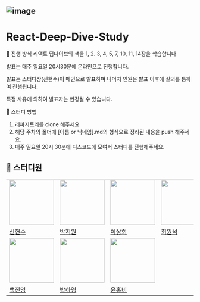 ## ![image](https://github.com/Front-End-Book-Study/Modern-React-Deep-Dive/assets/51049245/15424391-49c1-4747-b72d-523cf27472bb)

# React-Deep-Dive-Study

🎯 진행 방식
리액트 딥다이브의 책을 1, 2. 3, 4, 5, 7, 10, 11, 14장을 학습합니다

발표는 매주 일요일 20시30분에 온라인으로 진행합니다.

발표는 스터디장(신현수)이 메인으로 발표하며 나머지 인원은 발표 이후에 질의를 통하여 진행됩니다.

특정 사유에 의하여 발표자는 변경될 수 있습니다.

📌 스터디 방법

1. 레파지토리를 clone 해주세요
2. 해당 주차의 폴더에 [이름 or 닉네임].md의 형식으로 정리된 내용을 push 해주세요.
3. 매주 일요일 20시 30분에 디스코드에 모여서 스터디를 진행해주세요.

## 👥 스터디원

<table>
  <tr>
    <td>
      <img src="https://avatars.githubusercontent.com/u/58941022?v=4" width="120px" height="120px"/>
    </td>
    <td>
      <img src="https://avatars.githubusercontent.com/u/124491335?v=4" width="120px" height="120px"/>
    </td>
    <td>
      <img src="https://avatars.githubusercontent.com/u/80993302?v=4" width="120px" height="120px"/>
    </td>
     <td>
      <img src="https://avatars.githubusercontent.com/u/124907958?v=4" width="120px" height="120px"/>
    </td>
  </tr>

  <tr>
    <td>
      <a href="https://github.com/scato3">
        신현수
      </a>
    </td>
    <td>
      <a href="https://github.com/xoxojw">
        박지원
      </a>
    </td>
    <td>
      <a href="https://github.com/guesung">
        이상희
      </a>
    </td>
    <td>
      <a href="https://github.com/salkizzang">
        최원석
      </a>
    </td>
  </tr>
    <tr>  
    <td>
      <img src="https://avatars.githubusercontent.com/u/108963465?v=4" width="120px" height="120px"/>
    </td>
    <td>
      <img src="https://avatars.githubusercontent.com/u/109210054?v=4" width="120px" height="120px"/>
    </td>
     <td>
      <img src="https://avatars.githubusercontent.com/u/72931375?v=4" width="120px" height="120px"/>
    </td>
      <td></td>
  </tr>
  <tr>
    <td>
      <a href="https://github.com/jinbaek78">
        백진명
      </a>
    </td>
    <td>
      <a href="https://github.com/hypnotes">
        박하영
      </a>
    </td>
    <td>
      <a href="https://github.com/hov-i">
        윤홍비
      </a>
    </td>
    <td></td>
  </tr>
  </table>
